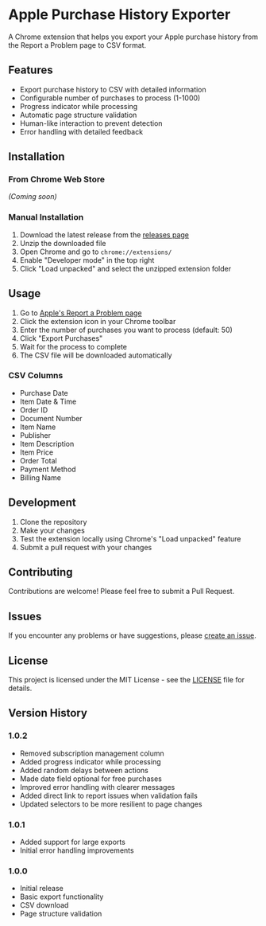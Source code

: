 # Apple Purchase History Exporter

A Chrome extension that helps you export your Apple purchase history from the Report a Problem page to CSV format.

## Features

- Export purchase history to CSV with detailed information
- Configurable number of purchases to process (1-1000)
- Progress indicator while processing
- Automatic page structure validation
- Human-like interaction to prevent detection
- Error handling with detailed feedback

## Installation

### From Chrome Web Store
*(Coming soon)*

### Manual Installation
1. Download the latest release from the [releases page](https://github.com/ahhhdum/apple-subscriptions-exporter/releases)
2. Unzip the downloaded file
3. Open Chrome and go to `chrome://extensions/`
4. Enable "Developer mode" in the top right
5. Click "Load unpacked" and select the unzipped extension folder

## Usage

1. Go to [Apple's Report a Problem page](https://reportaproblem.apple.com)
2. Click the extension icon in your Chrome toolbar
3. Enter the number of purchases you want to process (default: 50)
4. Click "Export Purchases"
5. Wait for the process to complete
6. The CSV file will be downloaded automatically

### CSV Columns

- Purchase Date
- Item Date & Time
- Order ID
- Document Number
- Item Name
- Publisher
- Item Description
- Item Price
- Order Total
- Payment Method
- Billing Name

## Development

1. Clone the repository
2. Make your changes
3. Test the extension locally using Chrome's "Load unpacked" feature
4. Submit a pull request with your changes

## Contributing

Contributions are welcome! Please feel free to submit a Pull Request.

## Issues

If you encounter any problems or have suggestions, please [create an issue](https://github.com/ahhhdum/apple-subscriptions-exporter/issues).

## License

This project is licensed under the MIT License - see the [LICENSE](LICENSE) file for details.

## Version History

### 1.0.2
- Removed subscription management column
- Added progress indicator while processing
- Added random delays between actions
- Made date field optional for free purchases
- Improved error handling with clearer messages
- Added direct link to report issues when validation fails
- Updated selectors to be more resilient to page changes

### 1.0.1
- Added support for large exports
- Initial error handling improvements

### 1.0.0
- Initial release
- Basic export functionality
- CSV download
- Page structure validation 